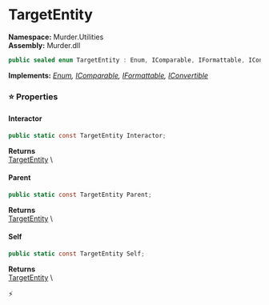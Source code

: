 # TargetEntity

**Namespace:** Murder.Utilities \
**Assembly:** Murder.dll

```csharp
public sealed enum TargetEntity : Enum, IComparable, IFormattable, IConvertible
```

**Implements:** _[Enum](https://learn.microsoft.com/en-us/dotnet/api/System.Enum?view=net-7.0), [IComparable](https://learn.microsoft.com/en-us/dotnet/api/System.IComparable?view=net-7.0), [IFormattable](https://learn.microsoft.com/en-us/dotnet/api/System.IFormattable?view=net-7.0), [IConvertible](https://learn.microsoft.com/en-us/dotnet/api/System.IConvertible?view=net-7.0)_

### ⭐ Properties
#### Interactor
```csharp
public static const TargetEntity Interactor;
```

**Returns** \
[TargetEntity](../../Murder/Utilities/TargetEntity.html) \
#### Parent
```csharp
public static const TargetEntity Parent;
```

**Returns** \
[TargetEntity](../../Murder/Utilities/TargetEntity.html) \
#### Self
```csharp
public static const TargetEntity Self;
```

**Returns** \
[TargetEntity](../../Murder/Utilities/TargetEntity.html) \


⚡